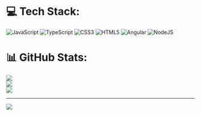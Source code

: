 
# 💻 Tech Stack:
![JavaScript](https://img.shields.io/badge/javascript-%23323330.svg?style=for-the-badge&logo=javascript&logoColor=%23F7DF1E) ![TypeScript](https://img.shields.io/badge/typescript-%23007ACC.svg?style=for-the-badge&logo=typescript&logoColor=white) ![CSS3](https://img.shields.io/badge/css3-%231572B6.svg?style=for-the-badge&logo=css3&logoColor=white) ![HTML5](https://img.shields.io/badge/html5-%23E34F26.svg?style=for-the-badge&logo=html5&logoColor=white) ![Angular](https://img.shields.io/badge/angular-%23DD0031.svg?style=for-the-badge&logo=angular&logoColor=white) ![NodeJS](https://img.shields.io/badge/node.js-6DA55F?style=for-the-badge&logo=node.js&logoColor=white)
# 📊 GitHub Stats:
![](https://github-readme-stats.vercel.app/api/top-langs/?username=sanjib-kumar-mandal&theme=dark&hide_border=false&include_all_commits=false&count_private=false&layout=compact)</br>
![](https://github-readme-stats.vercel.app/api?username=sanjib-kumar-mandal&theme=dark&hide_border=false&include_all_commits=false&count_private=false)</br>
![](https://github-readme-streak-stats.herokuapp.com/?user=sanjib-kumar-mandal&theme=dark&hide_border=false)

---
[![](https://visitcount.itsvg.in/api?id=sanjib-kumar-mandal&icon=0&color=0)](https://visitcount.itsvg.in)

<!-- Proudly created with GPRM ( https://gprm.itsvg.in ) -->
